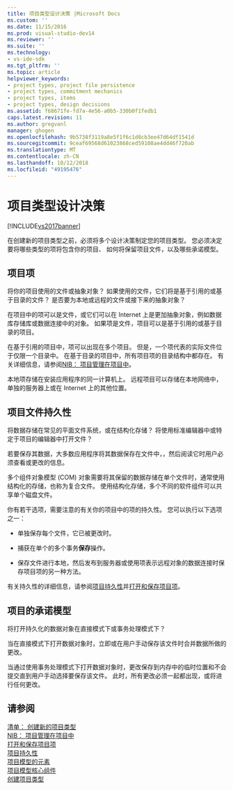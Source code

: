 ```yaml
---
title: 项目类型设计决策 |Microsoft Docs
ms.custom: ''
ms.date: 11/15/2016
ms.prod: visual-studio-dev14
ms.reviewer: ''
ms.suite: ''
ms.technology:
- vs-ide-sdk
ms.tgt_pltfrm: ''
ms.topic: article
helpviewer_keywords:
- project types, project file persistence
- project types, commitment mechanics
- project types, items
- project types, design decisions
ms.assetid: f68671fe-fd7a-4e56-a0b5-330b0f1fedb1
caps.latest.revision: 11
ms.author: gregvanl
manager: ghogen
ms.openlocfilehash: 9b5738f3119a8e5f1f6c1d8cb3ee47d64df1541d
ms.sourcegitcommit: 9ceaf69568d61023868ced59108ae4dd46f720ab
ms.translationtype: MT
ms.contentlocale: zh-CN
ms.lasthandoff: 10/12/2018
ms.locfileid: "49195476"
---
```

# <a name="project-type-design-decisions"></a>项目类型设计决策
[!INCLUDE[vs2017banner](../../includes/vs2017banner.md)]

在创建新的项目类型之前，必须将多个设计决策制定您的项目类型。 您必须决定要将哪些类型的项将包含你的项目、 如何将保留项目文件，以及哪些承诺模型。  
  
## <a name="project-items"></a>项目项  
 将你的项目使用的文件或抽象对象？ 如果使用的文件，它们将是基于引用的或基于目录的文件？ 是否要为本地或远程的文件或接下来的抽象对象？  
  
 在项目中的项可以是文件，或它们可以在 Internet 上是更加抽象对象，例如数据库存储库或数据连接中的对象。 如果项是文件，项目可以是基于引用的或基于目录的项目。  
  
 在基于引用的项目中，项可以出现在多个项目。 但是，一个项代表的实际文件位于仅限一个目录中。 在基于目录的项目中，所有项目项的目录结构中都存在。 有关详细信息，请参阅[NIB： 项目管理在项目中](http://msdn.microsoft.com/en-us/762e606b-7f44-4b66-97a1-e30a703654a0)。  
  
 本地项存储在安装应用程序的同一计算机上。 远程项目可以存储在本地网络中，单独的服务器上或在 Internet 上的其他位置。  
  
## <a name="project-file-persistence"></a>项目文件持久性  
 将数据存储在常见的平面文件系统，或在结构化存储？ 将使用标准编辑器中或特定于项目的编辑器中打开文件？  
  
 若要保存其数据，大多数应用程序将其数据保存在文件中，，然后阅读它时用户必须查看或更改的信息。  
  
 多个组件对象模型 (COM) 对象需要将其保留的数据存储在单个文件时，通常使用结构化的存储，也称为复合文件。 使用结构化存储，多个不同的软件组件可以共享单个磁盘文件。  
  
 你有若干选项，需要注意的有关你的项目中的项的持久性。 您可以执行以下选项之一：  
  
-   单独保存每个文件，它已被更改时。  
  
-   捕获在单个的多个事务**保存**操作。  
  
-   保存文件进行本地，然后发布到服务器或使用项表示远程对象的数据连接时保存项目项的另一种方法。  
  
 有关持久性的详细信息，请参阅[项目持久性](../../extensibility/internals/project-persistence.md)并[打开和保存项目项](../../extensibility/internals/opening-and-saving-project-items.md)。  
  
## <a name="project-commitment-model"></a>项目的承诺模型  
 将打开持久化的数据对象在直接模式下或事务处理模式下？  
  
 当在直接模式下打开数据对象时，立即或在用户手动保存该文件时合并数据所做的更改。  
  
 当通过使用事务处理模式下打开数据对象时，更改保存到内存中的临时位置和不会提交直到用户手动选择要保存该文件。 此时，所有更改必须一起都出现，或将进行任何更改。  
  
## <a name="see-also"></a>请参阅  
 [清单： 创建新的项目类型](../../extensibility/internals/checklist-creating-new-project-types.md)   
 [NIB： 项目管理在项目中](http://msdn.microsoft.com/en-us/762e606b-7f44-4b66-97a1-e30a703654a0)   
 [打开和保存项目项](../../extensibility/internals/opening-and-saving-project-items.md)   
 [项目持久性](../../extensibility/internals/project-persistence.md)   
 [项目模型的元素](../../extensibility/internals/elements-of-a-project-model.md)   
 [项目模型核心组件](../../extensibility/internals/project-model-core-components.md)   
 [创建项目类型](../../extensibility/internals/creating-project-types.md)

